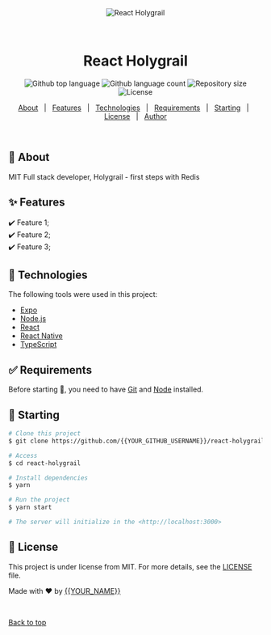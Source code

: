 <div align="center" id="top"> 
  <img src="./.github/app.gif" alt="React Holygrail" />

  &#xa0;

  <!-- <a href="https://reactholygrail.netlify.app">Demo</a> -->
</div>

<h1 align="center">React Holygrail</h1>

<p align="center">
  <img alt="Github top language" src="https://img.shields.io/github/languages/top/{{YOUR_GITHUB_USERNAME}}/react-holygrail?color=56BEB8">

  <img alt="Github language count" src="https://img.shields.io/github/languages/count/{{YOUR_GITHUB_USERNAME}}/react-holygrail?color=56BEB8">

  <img alt="Repository size" src="https://img.shields.io/github/repo-size/{{YOUR_GITHUB_USERNAME}}/react-holygrail?color=56BEB8">

  <img alt="License" src="https://img.shields.io/github/license/{{YOUR_GITHUB_USERNAME}}/react-holygrail?color=56BEB8">

  <!-- <img alt="Github issues" src="https://img.shields.io/github/issues/{{YOUR_GITHUB_USERNAME}}/react-holygrail?color=56BEB8" /> -->

  <!-- <img alt="Github forks" src="https://img.shields.io/github/forks/{{YOUR_GITHUB_USERNAME}}/react-holygrail?color=56BEB8" /> -->

  <!-- <img alt="Github stars" src="https://img.shields.io/github/stars/{{YOUR_GITHUB_USERNAME}}/react-holygrail?color=56BEB8" /> -->
</p>

<!-- Status -->

<!-- <h4 align="center"> 
	🚧  React Holygrail 🚀 Under construction...  🚧
</h4> 

<hr> -->

<p align="center">
  <a href="#dart-about">About</a> &#xa0; | &#xa0; 
  <a href="#sparkles-features">Features</a> &#xa0; | &#xa0;
  <a href="#rocket-technologies">Technologies</a> &#xa0; | &#xa0;
  <a href="#white_check_mark-requirements">Requirements</a> &#xa0; | &#xa0;
  <a href="#checkered_flag-starting">Starting</a> &#xa0; | &#xa0;
  <a href="#memo-license">License</a> &#xa0; | &#xa0;
  <a href="https://github.com/{{YOUR_GITHUB_USERNAME}}" target="_blank">Author</a>
</p>

<br>

## :dart: About ##

MIT Full stack developer, Holygrail -  first steps with Redis

## :sparkles: Features ##

:heavy_check_mark: Feature 1;\
:heavy_check_mark: Feature 2;\
:heavy_check_mark: Feature 3;

## :rocket: Technologies ##

The following tools were used in this project:

- [Expo](https://expo.io/)
- [Node.js](https://nodejs.org/en/)
- [React](https://pt-br.reactjs.org/)
- [React Native](https://reactnative.dev/)
- [TypeScript](https://www.typescriptlang.org/)

## :white_check_mark: Requirements ##

Before starting :checkered_flag:, you need to have [Git](https://git-scm.com) and [Node](https://nodejs.org/en/) installed.

## :checkered_flag: Starting ##

```bash
# Clone this project
$ git clone https://github.com/{{YOUR_GITHUB_USERNAME}}/react-holygrail

# Access
$ cd react-holygrail

# Install dependencies
$ yarn

# Run the project
$ yarn start

# The server will initialize in the <http://localhost:3000>
```

## :memo: License ##

This project is under license from MIT. For more details, see the [LICENSE](LICENSE.md) file.


Made with :heart: by <a href="https://github.com/{{YOUR_GITHUB_USERNAME}}" target="_blank">{{YOUR_NAME}}</a>

&#xa0;

<a href="#top">Back to top</a>
